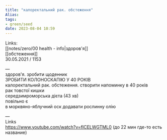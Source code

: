```yaml
---
title: "калоректальний рак. обстеження"
Alias: 
tags:
- green/seed
date: 2023-08-04 10:59
---
```

Links:  
[[notes/zero/00 health - info|здоров'я]]  
[[обстеження]]  
30.05.2021 / 1153

—  
здоров'я. зробити щоденник  
ЗРОБИТИ КОЛОНОСКАПІЮ У 40 РОКІВ  
калоректальний рак. обстеження. створити напоминку в 40 років  
рак товстої кишки  
середзимроморська дієта (43 хв)  
повільно є  
в морквяно-яблучний оск додавати рослинну олію

—  
Links  
https://www.youtube.com/watch?v=fICELWGTML0 (до 22 мин где-то есть название)